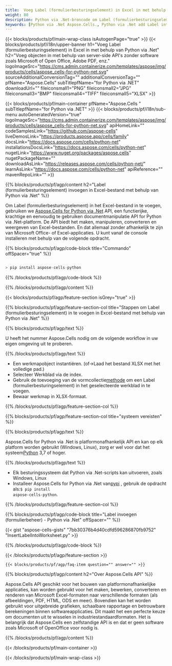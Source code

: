 ```yaml
---
title:  Voeg Label (formulierbesturingselement) in Excel in met behulp van Python via .Net
weight: 80
description: Python via .Net-broncode om Label (formulierbesturingselement) in Excel in te voegen.
keywords: [Python via .Net Aspose.Cells., Python via .Net add Label into Excel., Python via .Net insert Label into Excel., Python via .Net create Label in Excel]
---
```

{{< blocks/products/pf/main-wrap-class isAutogenPage="true" >}}
{{< blocks/products/pf/i18n/upper-banner h1="Voeg Label (formulierbesturingselement) in Excel in met behulp van Python via .Net" h2="Voeg objecten in met behulp van server-side API\'s zonder software zoals Microsoft of Open Office, Adobe PDF, enz." logoImageSrc="https://cms.admin.containerize.com/templates/aspose/img/products/cells/aspose_cells-for-python-net.svg" sourceAdditionalConversionTag="" additionalConversionTag="" pfName="Aspose.Cells" subTitlepfName="for Python via .NET" downloadUrl="" fileiconsmall1="PNG" fileiconsmall2="JPG" fileiconsmall3="BMP" fileiconsmall4="TIFF" fileiconsmall5="XLSX" >}}

{{< blocks/products/pf/main-container pfName="Aspose.Cells " subTitlepfName="for Python via .NET" >}}
{{< blocks/products/pf/i18n/sub-menu autoGeneratedVersion="true" logoImageSrc="https://cms.admin.containerize.com/templates/aspose/img/products/cells/aspose_cells-for-python-net.svg" apiHomeLink="" codeSamplesLink="https://github.com/aspose-cells" liveDemosLink="https://products.aspose.app/cells/family" docsLink="https://docs.aspose.com/cells/python-net" installationsDocsLink="https://docs.aspose.com/cells/python-net" nugetLink="https://www.nuget.org/packages/aspose.cells" nugetPackageName="" downloadAsLink="https://releases.aspose.com/cells/python-net/" learnAsLink="https://docs.aspose.com/cells/python-net" apiReference="" mavenRepoLink="" >}}

{{% blocks/products/pf/agp/content h2="Label (formulierbesturingselement) invoegen in Excel-bestand met behulp van Python via .Net" %}}

 Om Label (formulierbesturingselement) in het Excel-bestand in te voegen, gebruiken we
 [Aspose.Cells for Python via .Net](https://pypi.org/project/aspose-cells-python/) 
 API, een functierijke, krachtige en eenvoudig te gebruiken documentmanipulatie API for Python via .Net-platform. De API biedt het maken, manipuleren, converteren en weergeven van Excel-bestanden. En dat allemaal zonder afhankelijk te zijn van Microsoft Office- of Excel-applicaties. U kunt vanaf de console installeren met behulp van de volgende opdracht.

{{% blocks/products/pf/agp/code-block title="Commando" offSpacer="true" %}}

```cs

> pip install aspose-cells-python

```

{{% /blocks/products/pf/agp/code-block %}}

{{% /blocks/products/pf/agp/content %}}

{{< blocks/products/pf/agp/feature-section isGrey="true" >}}

{{% blocks/products/pf/agp/feature-section-col title="Stappen om Label (formulierbesturingselement) in te voegen in Excel-bestand met behulp van Python via .Net" %}}

{{% blocks/products/pf/agp/text %}}

U heeft het nummer Aspose.Cells nodig om de volgende workflow in uw eigen omgeving uit te proberen.

{{% /blocks/products/pf/agp/text %}}

+ Een werkmapobject instantiëren. (of->Laad het bestand XLSX met het volledige pad.)
+ Selecteer Werkblad via de index.
 + Gebruik de toevoeging van de vormcollectie[methode](https://reference.aspose.com/cells/python-net/aspose.cells.drawing/shapecollection/add_label/#int-int-int-int-int-int) om een Label (formulierbesturingselement) in het geselecteerde werkblad in te voegen.
+ Bewaar werkmap in XLSX-formaat.

{{% /blocks/products/pf/agp/feature-section-col %}}

{{% blocks/products/pf/agp/feature-section-col title="systeem vereisten" %}}

{{% blocks/products/pf/agp/text %}}

 Aspose.Cells for Python via .Net is platformonafhankelijk API en kan op elk platform worden gebruikt (Windows, Linux), zorg er wel voor dat het systeem[Python](https://www.python.org/downloads/) 3,7 of hoger.
 
{{% /blocks/products/pf/agp/text %}}

-  Elk besturingssysteem dat Python via .Net-scripts kan uitvoeren, zoals Windows, Linux
-  Installeer Aspose.Cells for Python via .Net van<a href="https://pypi.org/project/aspose-cells-python/">pypi</a> , gebruik de opdracht als:<code>$ pip install aspose-cells-python</code>.

{{% /blocks/products/pf/agp/feature-section-col %}}

{{% blocks/products/pf/agp/code-block title="Label invoegen (formulierbeheer) - Python via .Net" offSpacer="" %}}

{{< gist "aspose-cells-gists" "7bb30376b4d40cdfd596286870fb9752" "InsertLabelIntoWorksheet.py" >}}

{{% /blocks/products/pf/agp/code-block %}}

{{< /blocks/products/pf/agp/feature-section >}}

    {{< blocks/products/pf/agp/faq-item question="" answer="" >}}
 

<!-- aboutfile Starts -->

{{% blocks/products/pf/agp/content h2="Over Aspose.Cells API" %}}

Aspose.Cells API geschikt voor het bouwen van platformonafhankelijke applicaties, kan worden gebruikt voor het maken, bewerken, converteren en renderen van Microsoft Excel-formaten naar verschillende formaten (als afbeeldingen, PDF, HTML, ODS en meer). Bovendien kan het worden gebruikt voor uitgebreide grafieken, schaalbare rapportage en betrouwbare berekeningen binnen softwareapplicaties. Dit maakt het een perfecte keuze om documenten uit te wisselen in industriestandaardformaten. Het is belangrijk dat Aspose.Cells een zelfstandige API is en dat er geen software zoals Microsoft of OpenOffice voor nodig is.

{{% /blocks/products/pf/agp/content %}}



<!-- aboutfile Ends -->
<!--
{{< blocks/products/pf/agp/other-supported-section title="Other Supported Splitting Formats" subTitle="Using C#, One can also split large file into chunks of many other file formats including." >}}

{{< blocks/products/pf/agp/other-supported-section-item href="https://products.aspose.com/cells/net/splitter/ods/" name="ODS" description="OpenDocument Spreadsheet File" >}}
{{< blocks/products/pf/agp/other-supported-section-item href="https://products.aspose.com/cells/net/splitter/xls/" name="XLS" description="Excel Binary Format" >}}
{{< blocks/products/pf/agp/other-supported-section-item href="https://products.aspose.com/cells/net/splitter/xlsb/" name="XLSB" description="Binary Excel Workbook File" >}}
{{< blocks/products/pf/agp/other-supported-section-item href="https://products.aspose.com/cells/net/splitter/xlsm/" name="XLSM" description="Spreadsheet File" >}}

{{< /blocks/products/pf/agp/other-supported-section >}}

-->

{{< /blocks/products/pf/main-container >}}
    
{{< /blocks/products/pf/main-wrap-class >}}

